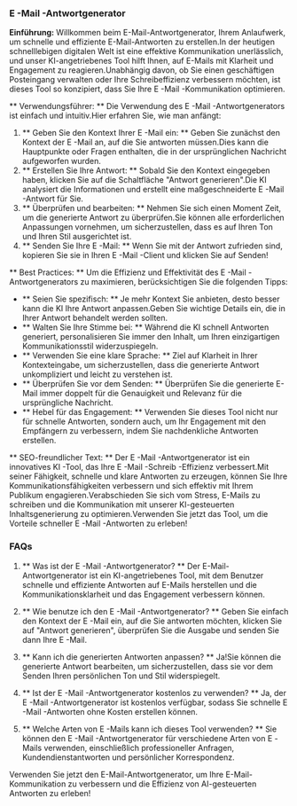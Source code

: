 ### E -Mail -Antwortgenerator

**Einführung:**
Willkommen beim E-Mail-Antwortgenerator, Ihrem Anlaufwerk, um schnelle und effiziente E-Mail-Antworten zu erstellen.In der heutigen schnelllebigen digitalen Welt ist eine effektive Kommunikation unerlässlich, und unser KI-angetriebenes Tool hilft Ihnen, auf E-Mails mit Klarheit und Engagement zu reagieren.Unabhängig davon, ob Sie einen geschäftigen Posteingang verwalten oder Ihre Schreibeffizienz verbessern möchten, ist dieses Tool so konzipiert, dass Sie Ihre E -Mail -Kommunikation optimieren.

** Verwendungsführer: **
Die Verwendung des E -Mail -Antwortgenerators ist einfach und intuitiv.Hier erfahren Sie, wie man anfängt:

1. ** Geben Sie den Kontext Ihrer E -Mail ein: ** Geben Sie zunächst den Kontext der E -Mail an, auf die Sie antworten müssen.Dies kann die Hauptpunkte oder Fragen enthalten, die in der ursprünglichen Nachricht aufgeworfen wurden.
2. ** Erstellen Sie Ihre Antwort: ** Sobald Sie den Kontext eingegeben haben, klicken Sie auf die Schaltfläche "Antwort generieren".Die KI analysiert die Informationen und erstellt eine maßgeschneiderte E -Mail -Antwort für Sie.
3. ** Überprüfen und bearbeiten: ** Nehmen Sie sich einen Moment Zeit, um die generierte Antwort zu überprüfen.Sie können alle erforderlichen Anpassungen vornehmen, um sicherzustellen, dass es auf Ihren Ton und Ihren Stil ausgerichtet ist.
4. ** Senden Sie Ihre E -Mail: ** Wenn Sie mit der Antwort zufrieden sind, kopieren Sie sie in Ihren E -Mail -Client und klicken Sie auf Senden!

** Best Practices: **
Um die Effizienz und Effektivität des E -Mail -Antwortgenerators zu maximieren, berücksichtigen Sie die folgenden Tipps:

- ** Seien Sie spezifisch: ** Je mehr Kontext Sie anbieten, desto besser kann die KI Ihre Antwort anpassen.Geben Sie wichtige Details ein, die in Ihrer Antwort behandelt werden sollten.
- ** Walten Sie Ihre Stimme bei: ** Während die KI schnell Antworten generiert, personalisieren Sie immer den Inhalt, um Ihren einzigartigen Kommunikationsstil widerzuspiegeln.
- ** Verwenden Sie eine klare Sprache: ** Ziel auf Klarheit in Ihrer Kontexteingabe, um sicherzustellen, dass die generierte Antwort unkompliziert und leicht zu verstehen ist.
- ** Überprüfen Sie vor dem Senden: ** Überprüfen Sie die generierte E-Mail immer doppelt für die Genauigkeit und Relevanz für die ursprüngliche Nachricht.
- ** Hebel für das Engagement: ** Verwenden Sie dieses Tool nicht nur für schnelle Antworten, sondern auch, um Ihr Engagement mit den Empfängern zu verbessern, indem Sie nachdenkliche Antworten erstellen.

** SEO-freundlicher Text: **
Der E -Mail -Antwortgenerator ist ein innovatives KI -Tool, das Ihre E -Mail -Schreib -Effizienz verbessert.Mit seiner Fähigkeit, schnelle und klare Antworten zu erzeugen, können Sie Ihre Kommunikationsfähigkeiten verbessern und sich effektiv mit Ihrem Publikum engagieren.Verabschieden Sie sich vom Stress, E-Mails zu schreiben und die Kommunikation mit unserer KI-gesteuerten Inhaltsgenerierung zu optimieren.Verwenden Sie jetzt das Tool, um die Vorteile schneller E -Mail -Antworten zu erleben!

### FAQs

1. ** Was ist der E -Mail -Antwortgenerator? **
Der E-Mail-Antwortgenerator ist ein KI-angetriebenes Tool, mit dem Benutzer schnelle und effiziente Antworten auf E-Mails herstellen und die Kommunikationsklarheit und das Engagement verbessern können.

2. ** Wie benutze ich den E -Mail -Antwortgenerator? **
Geben Sie einfach den Kontext der E -Mail ein, auf die Sie antworten möchten, klicken Sie auf "Antwort generieren", überprüfen Sie die Ausgabe und senden Sie dann Ihre E -Mail.

3. ** Kann ich die generierten Antworten anpassen? **
Ja!Sie können die generierte Antwort bearbeiten, um sicherzustellen, dass sie vor dem Senden Ihren persönlichen Ton und Stil widerspiegelt.

4. ** Ist der E -Mail -Antwortgenerator kostenlos zu verwenden? **
Ja, der E -Mail -Antwortgenerator ist kostenlos verfügbar, sodass Sie schnelle E -Mail -Antworten ohne Kosten erstellen können.

5. ** Welche Arten von E -Mails kann ich dieses Tool verwenden? **
Sie können den E -Mail -Antwortgenerator für verschiedene Arten von E -Mails verwenden, einschließlich professioneller Anfragen, Kundendienstantworten und persönlicher Korrespondenz.

Verwenden Sie jetzt den E-Mail-Antwortgenerator, um Ihre E-Mail-Kommunikation zu verbessern und die Effizienz von AI-gesteuerten Antworten zu erleben!